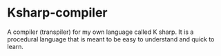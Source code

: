 # Ksharp-compiler
A compiler (transpiler) for my own language called K sharp. It is a procedural language that is meant to be easy to understand and quick to learn.
